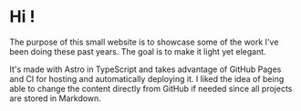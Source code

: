 # Hi !

The purpose of this small website is to showcase some of the work I've been doing these past years. The goal is to make it light yet elegant.

It's made with Astro in TypeScript and takes advantage of GitHub Pages and CI for hosting and automatically deploying it. I liked the idea of being able to change the content directly from GitHub if needed since all projects are stored in Markdown.